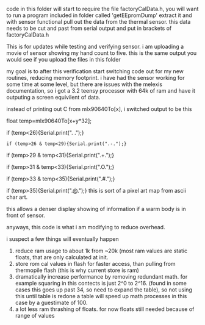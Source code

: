 code in this folder will start to require the file factoryCalData.h, you will want to run a program included in folder called 
'getEEpromDump' extract it and with sensor functional pull out the data from the thermal sensor. this data needs to be cut and past from serial output and put in brackets of factoryCalData.h


This is for updates while testing and verifying sensor. 
i am uploading a movie of sensor showing my hand count to five. 
this is the same output you would see if you upload the files in this folder

my goal is to after this verification start switching code out for my new routines, reducing memory footprint.
i have had the sensor working for some time at some level, but there are issues with the melexis documentation, 
so i got a 3.2 teensy processor with 64k of ram and have it outputing a screen equivilent of data.

instead of printing out C from mlx90640To[x], i switched output to be this

   float temp=mlx90640To[x+y*32];
   
   if (temp<26){Serial.print(". .");}
   
    if (temp>26 & temp<29){Serial.print(".-.");}
    
   if (temp>29 & temp<31){Serial.print(".+.");}
   
   if (temp>31 & temp<33){Serial.print(".O.");}
   
   if (temp>33 & temp<35){Serial.print(".#.");}
   
   if (temp>35){Serial.print(".@.");}
   this is sort of a pixel art map from ascii char art.
   
   this allows a denser display showing of information if a warm body is in front of sensor.
   
   anyways, this code is what i am modifying to reduce overhead.
   
   i suspect a few things will eventually happen
   
   1) reduce ram usage to about 1k from ~20k (most ram values are static floats, that are only calculated at init.
   2) store rom cal values in flash for faster access, than pulling from thermopile flash (this is why current store is ram)
   3) dramatically increase performance by removing redundant math. for example squaring in this contects is just 2^0 to 2^16. (found in some cases this goes up past 34, so need to expand the table), so not using this until table is redone
   a table will speed up math processes in this case by a guestimate of 100.
   4) a lot less ram thrashing of floats. for now floats still needed because of range of values
   
